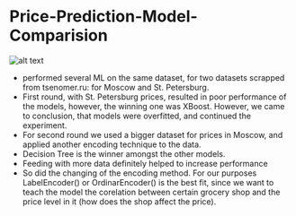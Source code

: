 # Price-Prediction-Model-Comparision

![alt text](https://images.unsplash.com/file-1636585210491-f28ca34ea8ecimage)

- performed several ML on the same dataset, for two datasets  scrapped from tsenomer.ru: for Moscow and St. Petersburg.
- First round, with St. Petersburg prices, resulted in poor performance of the models, however, the winning one was XBoost. However, we came to conclusion, that models were overfitted, and continued the experiment.
- For second round we used a bigger dataset for prices in Moscow, and applied another encoding technique to the data.
- Decision Tree is the winner amongst the other models. 
- Feeding with more data definitely helped to increase performance
- So did the changing of the encoding method. For our purposes LabelEncoder() or OrdinarEncoder() is the best fit, since we want to teach the model the corelation between certain grocery shop and the price level in it (how does the shop affect the price). 
